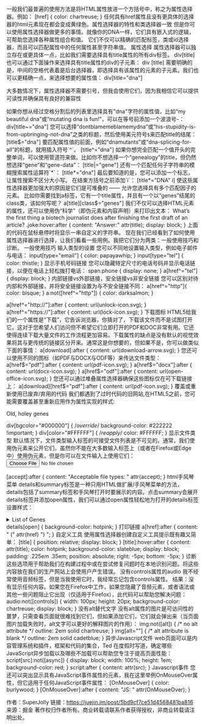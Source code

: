 一般我们最普遍的使用方法是将HTML属性放进一个方括号中，称之为属性选择器。例如：
[href] {
    color: chartreuse;
}
任何具有href属性且没有更具体的选择器的html元素现在都会变成黄绿色。属性选择器的特性和类选择器一致
但是你可以使用属性选择器做更多的事情。就像你的DNA一样，它们具有嵌入式的逻辑，可帮助您选择各种属性组合和值。
它们不仅可以精确的匹配标签，类或id选择器，而且可以匹配属性中的任何属性甚至字符串值。
属性选择
属性选择器可以独立存在或更具体一点，比如我们需要选择具有title属性的所有div标签。
div[title]
也可以通过下面操作来选择具有title属性的div的子元素：
div [title]
需要明确的是，中间的空格代表着是后台选择器，即选择具有该属性的元素的子元素。我们也可以更精确一点，来选择想要的属性值：
div[title="dna"]

大多数情况下，属性选择器不需要引号，但我会使用它们，因为我相信它可以提供可读性并确保具有良好的兼容性

如果你想从经过空格分割后的列表里选择具有"dna"字符的属性值，比如“my beautiful dna”或“mutating dna is fun!”，可以在等号前添加一个波浪号`~`：
div[title~="dna"]
您可以选择“dontblamemeblamemydna”或“his-stupidity-is-from-upbringing-not-dna”之类的标题，然后使用美元符号`$`来匹配title的结尾：
[title$="dna"]
要匹配属性值的前面，例如“dnamutants”或“dna-splicing-for-all”的标题，就用插入符号`^`。
[title^="dna"]
如果你想完全匹配一个值开头的完整单词，可以使用管道符来做。比如你不想选择一个“genealogy”的title，但仍然想选择“gene”和“gene-data”：
[title|="gene"]
还有一个匹配任何子字符串的模糊搜索属性运算符`*`：
[title*="dna"]
最后要知道的是，您可以添加一个标志，让属性搜索不区分大小写。
在结束方括号之前添加`i`：
[title*="DNA" i]
使这些属性选择器更加强大的原因是它们是可堆叠的 —— 允许您选择具有多个匹配因子的元素。
比如你需要找到a标签，它有一个title属性，并且有一个以“genes”结尾的class类，该如何写呢？
a[title][class$="genes"]
我们不仅可以选择HTML元素的属性，还可以使用伪“科学”（即伪元素和内容声明）来打印出文本：
<span class="joke" title="Gene Editing!">What’s the first thing a biotech journalist does after finishing the first draft of an article?</span>
.joke:hover:after {
   content: "Answer:" attr(title);
   display: block;
}
上面的代码在鼠标悬停时将显示一串自定义的字符串。
现在我们已经看到了如何使用属性选择器进行选择，让我们看看一些用例。我把它们分为两类：一般使用技巧和诊断。
一般使用技巧
输入类型的设置
您可以不同地设置输入类型，例如电子邮件与电话：
input[type="email"] {
   color: papayawhip;
}
input[type="tel"] {
   color: thistle;
}
显示手机号码链接
您可以隐藏特定尺寸的电话号码并显示电话链接，以便在电话上轻松拨打电话：
span.phone {
   display: none;
}
a[href^="tel"] {
   display: block;
}
内部链接vs外部链接，安全链接vs非安全链接
您可以区别对待内部和外部链接，并将安全链接设置为与不安全链接不同：
a[href^="http"]{
   color: bisque;
}
a:not([href^="http"]) {
  color: darksalmon;
}
 
a[href^="http://"]:after {
   content: url(unlock-icon.svg);
}
a[href^="https://"]:after {
   content: url(lock-icon.svg);
}
下载图标
HTML5给我们的一个属性是“下载”，它告诉浏览器，你猜对了，下载该文件而不是试图打开它。这对于您希望人们访问但不希望它们立即打开的PDF和DOC非常有用。它还使得连续下载大量文件的工作流程更加容易。下载属性的缺点是没有默认的视觉效果将其与更传统的链接区分开来。通常这是你想要的，但如果不是，你可以做类似下面的事情：
a[download]:after { 
   content: url(download-arrow.svg);
}
您还可以使用不同的图标（如PDF与DOCX与ODF等）来传达文件类型：
a[href$="pdf"]:after {
   content: url(pdf-icon.svg);
}
a[href$="docx"]:after {
   content: url(docx-icon.svg);
}
a[href$="odf"]:after {
   content: url(open-office-icon.svg);
}
您还可以通过堆叠属性选择器确保这些图标仅在可下载链接上：
a[download][href$="pdf"]:after {
   content: url(pdf-icon.svg);
}
覆盖或重新使用已废弃/弃用的代码
我们都遇到了过时代码的旧网站,在HTML5之前，您可能需要覆盖甚至重新应用作为属性实现的样式:
<div bgcolor="#000000" color="#FFFFFF">Old, holey genes</div>
 
div[bgcolor="#000000"] { /*override*/
   background-color: #222222 !important;
}
div[color="#FFFFFF"] { /*reapply*/
   color: #FFFFFF;
}
显示文件类型
默认情况下，文件类型输入标签的可接受文件列表是不可见的。通常，我们使用伪元素来公开它们，虽然你不能在大多数输入标签上（或者在Firefox或Edge中）使用伪元素，但是你可以在文件输入上使用它们：
<input type="file" accept="pdf,doc,docx">
 
[accept]:after {
   content: "Acceptable file types: " attr(accept);
}
html手风琴菜单
details和summary标签是一种只用HTML做扩展/手风琴菜单的方法，details包括了summary标签和手风琴打开时要展示的内容。点击summary会展开details标签并添加open属性，我们可以通过open属性轻松地为打开的details标签设置样式：
<details>
  <summary>List of Genes</summary>
    Roddenberry
    Hackman
    Wilder
    Kelly
    Luen Yang
    Simmons
</details>
details[open] {
   background-color: hotpink;
}
打印链接
a[href]:after {
   content: " (" attr(href) ") ";
}
自定义工具
使用属性选择器创建自定义工具提示既有趣又简单：
[title] {
  position: relative;
  display: block;
}
[title]:hover:after {
  content: attr(title);
  color: hotpink;
  background-color: slateblue;
  display: block;
  padding: .225em .35em;
  position: absolute;
  right: -5px;
  bottom: -5px;
}
诊断
这些选项用于帮助我们在构建过程中或在尝试修复问题时在本地识别问题。将这些内容放在我们的生产网站上会使用户产生错误。
没有controls属性的audio
我不经常使用音频标签，但是当我使用它时，我经常忘记包含controls属性。
结果：没有显示任何内容。如果您在Firefox中工作，如果您隐藏了音频元素，或者语法或其他一些问题阻止它出现（仅适用于Firefox），此代码可以帮助您解决问题：
audio:not([controls]) {
  width: 100px;
  height: 20px;
  background-color: chartreuse;
  display: block;
}
没有alt替代文字
没有alt属性的图片是可访问性的噩梦，只需查看页面就很难找到它们，但如果添加它们，它们就会弹出来（当页面图片加载失败时，alt文字可以更好的解释图片的作用）：
img:not([alt]) { /* no alt attribute */ 
  outline: 2em solid chartreuse; 
}
img[alt=""] { /* alt attribute is blank */ 
  outline: 2em solid cadetblue; 
}
异步Javascript文件
web页面可以是内容管理系统和插件，框架和代码的集合，Ted 在度假时写道，确定哪些JavaScript异步加载以及哪些不加载可以帮助您专注于提高页面性能：
script[src]:not([async]) {
  display: block;
  width: 100%;
  height: 1em;
  background-color: red;
}
script:after {
  content: attr(src);
}
Javascript事件
您还可以突出显示具有JavaScript事件属性的元素，我在这里举例OnMouseOver属性，但它适用于任何JavaScript事件属性：
[OnMouseOver] {
   color: burlywood;
}
[OnMouseOver]:after {
   content: "JS: " attr(OnMouseOver);
}

作者：SuperJolly
链接：https://juejin.im/post/5bd9cf7ce51d4568481ba816
来源：掘金
著作权归作者所有。商业转载请联系作者获得授权，非商业转载请注明出处。